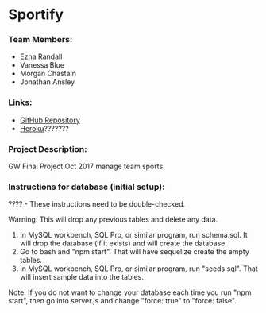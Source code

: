 # Sportify

### Team Members:
* Ezha Randall
* Vanessa Blue
* Morgan Chastain
* Jonathan Ansley


### Links:
 * [GitHub Repository](https://github.com/ezharandall/Sportify3)
 * [Heroku](https://sportify4.herokuapp.com/)???????


### Project Description:
GW Final Project Oct 2017
manage team sports


### Instructions for database (initial setup):
???? - These instructions need to be double-checked.

Warning: This will drop any previous tables and delete any data.
1. In MySQL workbench, SQL Pro, or similar program, run schema.sql. It will drop the database (if it exists) and will create the database.
2. Go to bash and "npm start". That will have sequelize create the empty tables.
3. In MySQL workbench, SQL Pro, or similar program, run "seeds.sql". That will insert sample data into the tables.

Note: If you do not want to change your database each time you run "npm start", then go into server.js and change "force: true" to "force: false".
